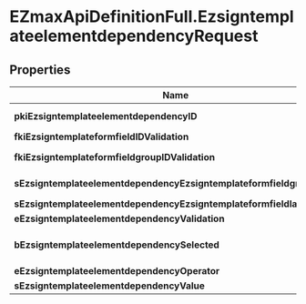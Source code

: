 # EZmaxApiDefinitionFull.EzsigntemplateelementdependencyRequest

## Properties

Name | Type | Description | Notes
------------ | ------------- | ------------- | -------------
**pkiEzsigntemplateelementdependencyID** | **Number** | The unique ID of the Ezsigntemplateelementdependency | [optional] 
**fkiEzsigntemplateformfieldIDValidation** | **Number** | The unique ID of the Ezsigntemplateformfield | [optional] 
**fkiEzsigntemplateformfieldgroupIDValidation** | **Number** | The unique ID of the Ezsigntemplateformfieldgroup | [optional] 
**sEzsigntemplateelementdependencyEzsigntemplateformfieldgrouplabel** | **String** | The Label for the Ezsigntemplateformfieldgroup | [optional] 
**sEzsigntemplateelementdependencyEzsigntemplateformfieldlabel** | **String** | The Label for the Ezsigntemplateformfield | [optional] 
**eEzsigntemplateelementdependencyValidation** | [**FieldEEzsigntemplateelementdependencyValidation**](FieldEEzsigntemplateelementdependencyValidation.md) |  | 
**bEzsigntemplateelementdependencySelected** | **Boolean** | Whether if it&#39;s selected or not when using eEzsigntemplateelementdependencyValidation &#x3D; Selected | [optional] 
**eEzsigntemplateelementdependencyOperator** | [**FieldEEzsigntemplateelementdependencyOperator**](FieldEEzsigntemplateelementdependencyOperator.md) |  | [optional] 
**sEzsigntemplateelementdependencyValue** | **String** | The value of the Ezsignelementdependency | [optional] 


